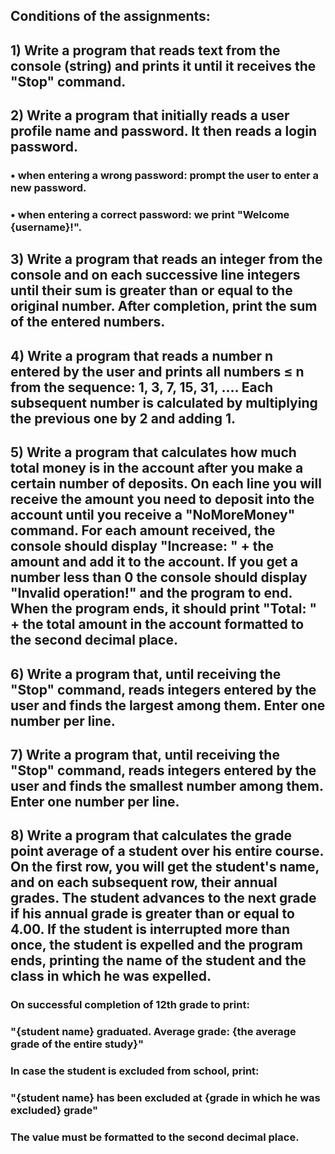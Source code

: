 ## Conditions of the assignments:

## 1) Write a program that reads text from the console (string) and prints it until it receives the "Stop" command.

## 2) Write a program that initially reads a user profile name and password. It then reads a login password.

### • when entering a wrong password: prompt the user to enter a new password.

### • when entering a correct password: we print "Welcome {username}!".

## 3) Write a program that reads an integer from the console and on each successive line integers until their sum is greater than or equal to the original number. After completion, print the sum of the entered numbers.

## 4) Write a program that reads a number n entered by the user and prints all numbers ≤ n from the sequence: 1, 3, 7, 15, 31, …. Each subsequent number is calculated by multiplying the previous one by 2 and adding 1.

## 5) Write a program that calculates how much total money is in the account after you make a certain number of deposits. On each line you will receive the amount you need to deposit into the account until you receive a "NoMoreMoney" command. For each amount received, the console should display "Increase: " + the amount and add it to the account. If you get a number less than 0 the console should display "Invalid operation!" and the program to end. When the program ends, it should print "Total: " + the total amount in the account formatted to the second decimal place.

## 6) Write a program that, until receiving the "Stop" command, reads integers entered by the user and finds the largest among them. Enter one number per line.

## 7) Write a program that, until receiving the "Stop" command, reads integers entered by the user and finds the smallest number among them. Enter one number per line.

## 8) Write a program that calculates the grade point average of a student over his entire course. On the first row, you will get the student's name, and on each subsequent row, their annual grades. The student advances to the next grade if his annual grade is greater than or equal to 4.00. If the student is interrupted more than once, the student is expelled and the program ends, printing the name of the student and the class in which he was expelled.

### On successful completion of 12th grade to print:

### "{student name} graduated. Average grade: {the average grade of the entire study}"

### In case the student is excluded from school, print:

### "{student name} has been excluded at {grade in which he was excluded} grade"

### The value must be formatted to the second decimal place.
